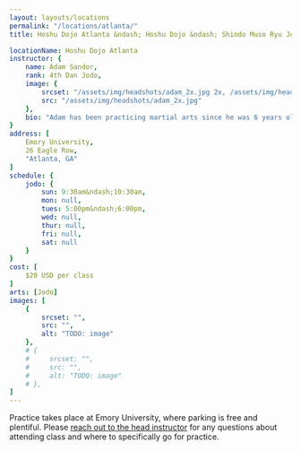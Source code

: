```yaml
---
layout: layouts/locations
permalink: "/locations/atlanta/"
title: Hoshu Dojo Atlanta &ndash; Hoshu Dojo &ndash; Shindo Muso Ryu Jodo and Daito Ryu Aikijujutsu

locationName: Hoshu Dojo Atlanta
instructor: {
    name: Adam Sandor,
    rank: 4th Dan Jodo,
    image: {
        srcset: "/assets/img/headshots/adam_2x.jpg 2x, /assets/img/headshots/adam_1x.jpg 1x",
        src: "/assets/img/headshots/adam_2x.jpg"
    },
    bio: "Adam has been practicing martial arts since he was 6 years old and needed to develop self-confidence. After an impromptu first official lesson in Jodo during an Iaido seminar in 2017, Adam got hooked on the jo. Moving across the country strained his ability to practice, but Adam is now a student under Thomas Groendal and practices both Seitei and Shindo Muso Ryu Jodo. There is a stereotypical phrase in martial arts, &ldquo;You’ve done it once, now do it 10,000 more times&rdquo;. Adam believes that patience and diligence is the best path to improving. He may describe a technique, but showing and doing is the most important aspect of training. Adam has a well-developed palette of martial arts and has trained in several: Jodo (current), HEMA Longsword + Dussack (current), Kendo, Aikido, Iaido, and Tae Kwon Do."
}
address: [
    Emory University,
    26 Eagle Row,
    "Atlanta, GA"
]
schedule: {
    jodo: {
        sun: 9:30am&ndash;10:30am,
        mon: null,
        tues: 5:00pm&ndash;6:00pm,
        wed: null,
        thur: null,
        fri: null,
        sat: null
    }
}
cost: [
    $20 USD per class
]
arts: [Jodo]
images: [
    {
        srcset: "",
        src: "",
        alt: "TODO: image"
    },
    # {
    #     srcset: "",
    #     src: "",
    #     alt: "TODO: image"
    # },
]
---
```


<p>Practice takes place at Emory University, where parking is free and plentiful. Please <a href="mailto:jodoatlanta@gmail.com">reach out to the head instructor</a> for any questions about attending class and where to specifically go for practice.</p>